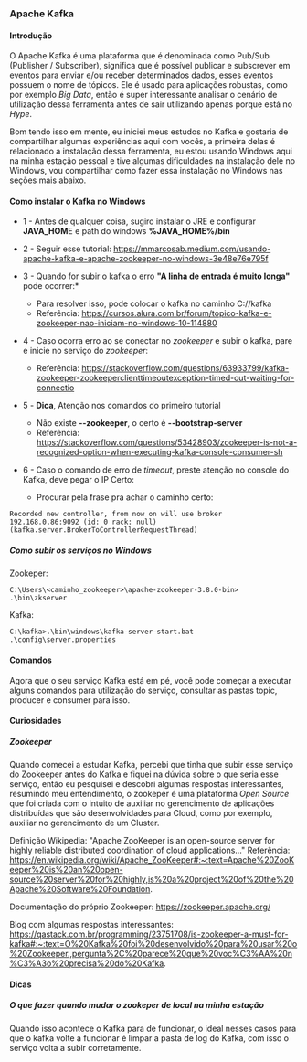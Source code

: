 ### Apache Kafka

#### Introdução

O Apache Kafka é uma plataforma que é denominada como Pub/Sub (Publisher / Subscriber), significa que é possível publicar e subscrever em eventos para enviar e/ou receber determinados dados, esses eventos possuem o nome de tópicos. 
Ele é usado para aplicações robustas, como por exemplo _Big Data_, então é super interessante analisar o cenário de utilização dessa ferramenta antes de sair utilizando apenas porque está no _Hype_.

Bom tendo isso em mente, eu iniciei meus estudos no Kafka e gostaria de compartilhar algumas experiências aqui com vocês, a primeira delas é relacionado a instalação dessa ferramenta, eu estou usando Windows aqui na minha estação pessoal e tive algumas dificuldades na instalação dele no Windows, vou compartilhar como fazer essa instalação no Windows nas seções mais abaixo.

#### Como instalar o Kafka no Windows

* 1 - Antes de qualquer coisa, sugiro instalar o JRE e configurar **JAVA_HOM**E e path do windows **%JAVA_HOME%/bin**

* 2 - Seguir esse tutorial: https://mmarcosab.medium.com/usando-apache-kafka-e-apache-zookeeper-no-windows-3e48e76e795f

* 3 - Quando for subir o kafka o erro **"A linha de entrada é muito longa"** pode ocorrer:* 
    * Para resolver isso, pode colocar o kafka no caminho C://kafka
    * Referência: https://cursos.alura.com.br/forum/topico-kafka-e-zookeeper-nao-iniciam-no-windows-10-114880

* 4 - Caso ocorra erro ao se conectar no _zookeeper_ e subir o kafka, pare e inicie no serviço do _zookeeper_:
  * Referência: https://stackoverflow.com/questions/63933799/kafka-zookeeper-zookeeperclienttimeoutexception-timed-out-waiting-for-connectio

* 5 - **Dica**, Atenção nos comandos do primeiro tutorial
	- Não existe **--zookeeper**, o certo é **--bootstrap-server**
	- Referência: https://stackoverflow.com/questions/53428903/zookeeper-is-not-a-recognized-option-when-executing-kafka-console-consumer-sh

* 6 - Caso o comando de erro de _timeout_, preste atenção no console do Kafka, deve pegar o IP Certo:
	- Procurar pela frase pra achar o caminho certo: 
```
Recorded new controller, from now on will use broker
192.168.0.86:9092 (id: 0 rack: null) (kafka.server.BrokerToControllerRequestThread)
```

##### Como subir os serviços no Windows

Zookeper:
```
C:\Users\<caminho_zookeeper>\apache-zookeeper-3.8.0-bin> .\bin\zkserver
```

Kafka:
```
C:\kafka>.\bin\windows\kafka-server-start.bat .\config\server.properties
```

#### Comandos

Agora que o seu serviço Kafka está em pé, você pode começar a executar alguns comandos para utilização do serviço, consultar as pastas topic, producer e consumer para isso.


#### Curiosidades

##### Zookeeper

Quando comecei a estudar Kafka, percebi que tinha que subir esse serviço do Zookeeper antes do Kafka e fiquei na dúvida sobre o que seria esse serviço, então eu pesquisei e descobri algumas respostas interessantes, resumindo meu entendimento, o zookeper é uma plataforma _Open Source_ que foi criada com o intuito de auxiliar no gerencimento de aplicações distribuídas que são desenvolvidades para Cloud, como por exemplo, auxiliar no gerencimento de um Cluster.

Definição Wikipedia: "Apache ZooKeeper is an open-source server for highly reliable distributed coordination of cloud applications..."
Referência: https://en.wikipedia.org/wiki/Apache_ZooKeeper#:~:text=Apache%20ZooKeeper%20is%20an%20open-source%20server%20for%20highly,is%20a%20project%20of%20the%20Apache%20Software%20Foundation.

Documentação do próprio Zookeeper: https://zookeeper.apache.org/

Blog com algumas respostas interessantes: https://qastack.com.br/programming/23751708/is-zookeeper-a-must-for-kafka#:~:text=O%20Kafka%20foi%20desenvolvido%20para%20usar%20o%20Zookeeper.,pergunta%2C%20parece%20que%20voc%C3%AA%20n%C3%A3o%20precisa%20do%20Kafka.

#### Dicas

##### O que fazer quando mudar o zookeper de local na minha estação
Quando isso acontece o Kafka para de funcionar, o ideal nesses casos para que o kafka volte a funcionar é limpar a pasta de log do Kafka, com isso o serviço volta a subir corretamente.


